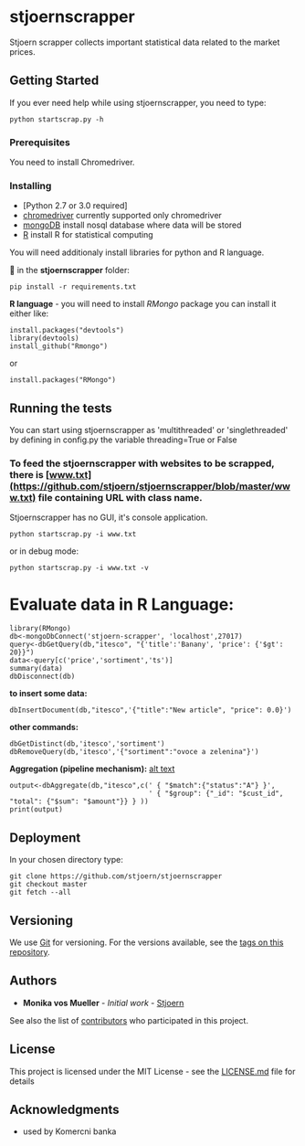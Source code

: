 # stjoernscrapper

Stjoern scrapper collects important statistical data related to the market prices.

## Getting Started

If you ever need help while using stjoernscrapper, you need to type:
```
python startscrap.py -h
```

### Prerequisites

You need to install Chromedriver.

### Installing

- [Python 2.7 or 3.0 required]
- [chromedriver](https://chromedriver.storage.googleapis.com/index.html?path=2.32/) currently supported only chromedriver 
- [mongoDB](https://www.mongodb.com/download-center?jmp=nav#atlas) install nosql database where data will be stored
- [R](https://cloud.r-project.org/) install R for statistical computing

You will need additionaly install libraries for python and R language.

:snake: in the **stjoernscrapper** folder:
```
pip install -r requirements.txt
```
**R language** - you will need to install *RMongo* package
you can install it either like:
```
install.packages("devtools")
library(devtools)
install_github("Rmongo")
```
or
```
install.packages("RMongo")
```

## Running the tests

You can start using stjoernscrapper as 'multithreaded' or 'singlethreaded' by defining in config.py the variable threading=True or False

### To feed the stjoernscrapper with websites to be scrapped, there is [www.txt](https://github.com/stjoern/stjoernscrapper/blob/master/www.txt) file containing URL with class name.

Stjoernscrapper has no GUI, it's console application.

```
python startscrap.py -i www.txt 
```
or in debug mode:
```
python startscrap.py -i www.txt -v
```

# Evaluate data in R Language:
```
library(RMongo)
db<-mongoDbConnect('stjoern-scrapper', 'localhost',27017)
query<-dbGetQuery(db,"itesco", "{'title':'Banany', 'price': {'$gt': 20}}")
data<-query[c('price','sortiment','ts')]
summary(data)
dbDisconnect(db)
```
**to insert some data:**
```
dbInsertDocument(db,"itesco",'{"title":"New article", "price": 0.0}')
```
**other commands:**
```
dbGetDistinct(db,'itesco','sortiment')
dbRemoveQuery(db,'itesco','{"sortiment":"ovoce a zelenina"}')
```

**Aggregation (pipeline mechanism):**
[alt text](https://docs.mongodb.com/manual/_images/aggregation-pipeline.bakedsvg.svg)
```
output<-dbAggregate(db,"itesco",c(' { "$match":{"status":"A"} }',
								  ' { "$group": {"_id": "$cust_id", "total": {"$sum": "$amount"}} } ))
print(output)
```

## Deployment

In your chosen directory type:
```
git clone https://github.com/stjoern/stjoernscrapper
git checkout master
git fetch --all
```

## Versioning

We use [Git](https://git-scm.com/) for versioning. For the versions available, see the [tags on this repository](https://github.com/stjoern/stjoernscrapper/tags). 

## Authors

* **Monika vos Mueller** - *Initial work* - [Stjoern](https://github.com/stjoern/)

See also the list of [contributors](https://github.com/stjoern/stjoernscrapper/graphs/contributors) who participated in this project.

## License

This project is licensed under the MIT License - see the [LICENSE.md](LICENSE.md) file for details

## Acknowledgments

* used by Komercni banka



